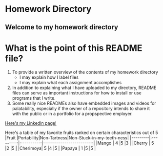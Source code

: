 # Homework Directory
## Welcome to my homework directory
What is the point of this README file?
======================================
1. To provide a written overview of the contents of my homework directory
	* I may explain how I label files
	* I may explain what each assignment accomplishes
2. In addition to explaining what I have uploaded to my directory, README files can serve as important instructions for how to install or use programs that I write.
3. Some really nice READMEs also have embedded images and videos for palatability, especially if the owner of a repository intends to share it with the public or in a portfolio for a propspective employer.

[Here's my LinkedIn page!](https://www.linkedin.com/in/hannahnphan/)

Here's a table of my favorite fruits ranked on certain characteristics out of 5
|Fruit    |Portability|Non-Tartness|Non-Stuck-in-my-teeth-ness|
|---------|:---------:|:----------:|-------------------------:|
|Mango    | 4         |5           |3                         |
|Cherry   | 5         |2           |5                         |
|Cherimoya| 5         |4           |5                         |
|Papaya   | 1         |5           |5                         |
